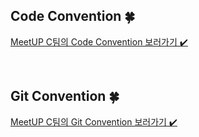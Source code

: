 ## Code Convention 🍀 
[MeetUP C팀의 Code Convention 보러가기 ✔️]()

<br>

## Git Convention 🍀
[MeetUP C팀의 Git Convention 보러가기 ✔️](https://ultra-wallet-036.notion.site/Git-flow-convention-a0777608d31d4b4db37097d0c64ac3bc?pvs=4)
